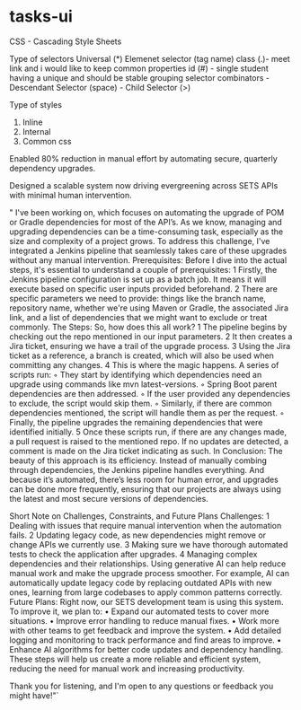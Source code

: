 # tasks-ui
CSS - Cascading Style Sheets


Type of selectors
Universal (*)
Elemenet selector (tag name)
class (.)-  meet link and i would like to keep common properties
id (#)  - single student having a unique and should be stable
grouping selector
combinators
    - Descendant Selector (space)
    - Child Selector (>)

Type of styles 
1. Inline
2. Internal
3. Common css

Enabled 80% reduction in manual effort by automating secure, quarterly dependency upgrades.

Designed a scalable system now driving evergreening across SETS APIs with minimal human intervention.


" I've been working on, which focuses on automating the upgrade of POM or Gradle dependencies for most of the API’s. As we know, managing and upgrading dependencies can be a time-consuming task, especially as the size and complexity of a project grows. To address this challenge, I've integrated a Jenkins pipeline that seamlessly takes care of these upgrades without any manual intervention.
Prerequisites: Before I dive into the actual steps, it's essential to understand a couple of prerequisites:
	1	Firstly, the Jenkins pipeline configuration is set up as a batch job. It means it will execute based on specific user inputs provided beforehand.
	2	There are specific parameters we need to provide: things like the branch name, repository name, whether we're using Maven or Gradle, the associated Jira link, and a list of dependencies that we might want to exclude or treat commonly.
The Steps: So, how does this all work?
	1	The pipeline begins by checking out the repo mentioned in our input parameters.
	2	It then creates a Jira ticket, ensuring we have a trail of the upgrade process.
	3	Using the Jira ticket as a reference, a branch is created, which will also be used when committing any changes.
	4	This is where the magic happens. A series of scripts run:
	◦	They start by identifying which dependencies need an upgrade using commands like mvn latest-versions.
	◦	Spring Boot parent dependencies are then addressed.
	◦	If the user provided any dependencies to exclude, the script would skip them.
	◦	Similarly, if there are common dependencies mentioned, the script will handle them as per the request.
	◦	Finally, the pipeline upgrades the remaining dependencies that were identified initially.
	5	Once these scripts run, if there are any changes made, a pull request is raised to the mentioned repo. If no updates are detected, a comment is made on the Jira ticket indicating as such.
In Conclusion: The beauty of this approach is its efficiency. Instead of manually combing through dependencies, the Jenkins pipeline handles everything. And because it’s automated, there’s less room for human error, and upgrades can be done more frequently, ensuring that our projects are always using the latest and most secure versions of dependencies. 

Short Note on Challenges, Constraints, and Future Plans
Challenges:
	1	Dealing with issues that require manual intervention when the automation fails.
	2	Updating legacy code, as new dependencies might remove or change APIs we currently use.
	3	Making sure we have thorough automated tests to check the application after upgrades.
	4	Managing complex dependencies and their relationships.
Using generative AI can help reduce manual work and make the upgrade process smoother. For example, AI can automatically update legacy code by replacing outdated APIs with new ones, learning from large codebases to apply common patterns correctly.
Future Plans: Right now, our SETS development team is using this system. To improve it, we plan to:
	•	Expand our automated tests to cover more situations.
	•	Improve error handling to reduce manual fixes.
	•	Work more with other teams to get feedback and improve the system.
	•	Add detailed logging and monitoring to track performance and find areas to improve.
	•	Enhance AI algorithms for better code updates and dependency handling.
These steps will help us create a more reliable and efficient system, reducing the need for manual work and increasing productivity.

Thank you for listening, and I'm open to any questions or feedback you might have!"`
